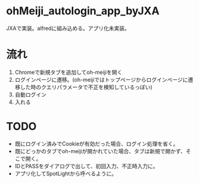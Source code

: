 # ohMeiji_autologin_app_byJXA
JXAで実装。alfredに組み込める。アプリ化未実装。

# 流れ
1. Chromeで新規タブを追加してoh-meijiを開く
1. ログインページに遷移。(oh-meijiではトップページからログインページに遷移した時のクエリパラメータで不正を検知しているっぽい)
1. 自動ログイン
1. 入れる

# TODO

- 既にログイン済みでCookieが有効だった場合、ログイン処理を省く。
- 既にどっかのタブでoh-meijiが開かれていた場合、タブは新規で開かず、そこで開く。
- IDとPASSをダイアログで出して、初回入力、不正時入力に。
- アプリ化してSpotLightから呼べるように。

